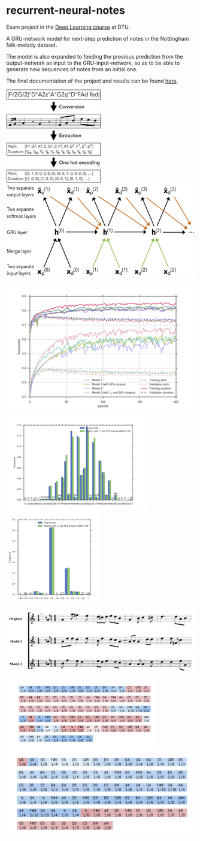 # recurrent-neural-notes

Exam project in the [Deep Learning course][deep-learning] at DTU.

[deep-learning]: https://github.com/DeepLearningDTU/02456-deep-learning

A GRU-network model for next-step prediction of notes in the Nottingham folk-melody dataset. 

The model is also expanded to feeding the previous prediction from the output-network as input to the GRU-input-network, so as to be able to generate new sequences of notes from an initial one.

The final documentation of the project and results can be found [here](https://www.dropbox.com/s/i4fs83z07st24p3/report.pdf?dl=0). 

<img src="https://github.com/maximillian91/recurrent-neural-notes/blob/master/fig/Features.png" height="250"> <img src="https://github.com/maximillian91/recurrent-neural-notes/blob/master/fig/Models.png" height="250">

<img src="https://github.com/maximillian91/recurrent-neural-notes/blob/master/fig/acc_learning_curves.png" width="800">

<img src="https://github.com/maximillian91/recurrent-neural-notes/blob/master/fig/models_pitch_freq_barplot.png" height="250"> <img src="https://github.com/maximillian91/recurrent-neural-notes/blob/master/fig/models_duration_freq_barplot.png" height="250">

<img src="https://github.com/maximillian91/recurrent-neural-notes/blob/master/fig/Reconstructions_cut.png" width="600">

<img src="https://github.com/maximillian91/recurrent-neural-notes/blob/master/fig/model_1_activations_gru_26.png" width="400"> <img src="https://github.com/maximillian91/recurrent-neural-notes/blob/master/fig/model_1_activations_gru_50.png" widht="400">


